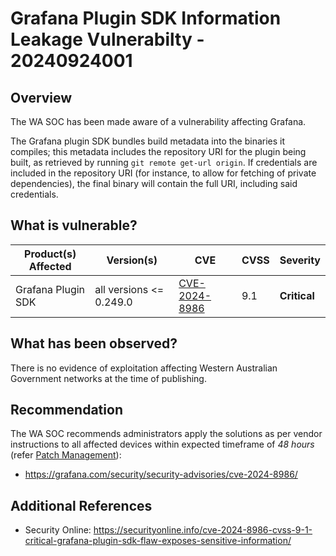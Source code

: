 # Grafana Plugin SDK Information Leakage Vulnerabilty - 20240924001

## Overview

The WA SOC has been made aware of a vulnerability affecting Grafana.

The Grafana plugin SDK bundles build metadata into the binaries it compiles; this metadata includes the repository URI for the plugin being built, as retrieved by running `git remote get-url origin`. If credentials are included in the repository URI (for instance, to allow for fetching of private dependencies), the final binary will contain the full URI, including said credentials.

## What is vulnerable?

| Product(s) Affected | Version(s)               | CVE                                                             | CVSS | Severity     |
| ------------------- | ------------------------ | --------------------------------------------------------------- | ---- | ------------ |
| Grafana Plugin SDK  | all versions \<= 0.249.0 | [CVE-2024-8986](https://nvd.nist.gov/vuln/detail/CVE-2024-8986) | 9.1  | **Critical** |

## What has been observed?

There is no evidence of exploitation affecting Western Australian Government networks at the time of publishing.

## Recommendation

The WA SOC recommends administrators apply the solutions as per vendor instructions to all affected devices within expected timeframe of *48 hours* (refer [Patch Management](../guidelines/patch-management.md)):

- <https://grafana.com/security/security-advisories/cve-2024-8986/>

## Additional References

- Security Online: <https://securityonline.info/cve-2024-8986-cvss-9-1-critical-grafana-plugin-sdk-flaw-exposes-sensitive-information/>
